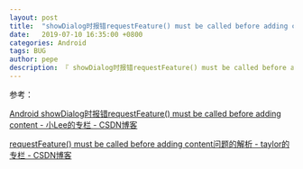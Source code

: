 ```yaml
---
layout: post
title:  "showDialog时报错requestFeature() must be called before adding content"
date:   2019-07-10 16:35:00 +0800
categories: Android
tags: BUG
author: pepe
description: 『 showDialog时报错requestFeature() must be called before adding content 』
---
```



参考：

[Android showDialog时报错requestFeature() must be called before adding content - 小Lee的专栏 - CSDN博客](https://blog.csdn.net/lzt623459815/article/details/8479745)

[requestFeature() must be called before adding content问题的解析 - taylor的专栏 - CSDN博客](https://blog.csdn.net/u012422440/article/details/43888937)



